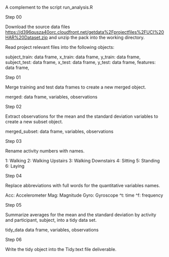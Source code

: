 A complement to the script run_analysis.R

Step 00

Download the source data files https://d396qusza40orc.cloudfront.net/getdata%2Fprojectfiles%2FUCI%20HAR%20Dataset.zip and unzip the pack into the working directory.

Read project relevant files into the following objects:

subject_train: data frame, 
x_train: data frame, 
y_train: data frame, 
subject_test: data frame, 
x_test: data frame, 
y_test: data frame, 
features: data frame, 

Step 01

Merge training and test data frames to create a new merged object.

merged: data frame, variables, observations

Step 02

Extract observations for the mean and the standard deviation variables to create a new subset object. 

merged_subset: data frame, variables, observations

Step 03

Rename activity numbers with names.

1: Walking
2:  Walking Upstairs
3: Walking Downstairs
4: Sitting
5: Standing
6: Laying

Step 04

Replace abbreviations with full words for the quantitative variables names.

Acc: Accelerometer
Mag: Magnitude
Gyro: Gyroscope
^t: time
^f: frequency

Step 05

Summarize averages for the mean and the standard deviation by activity and participant, subject, into a tidy data set.

tidy_data
data frame, variables, observations

Step 06

Write the tidy object into the Tidy.text file deliverable.

